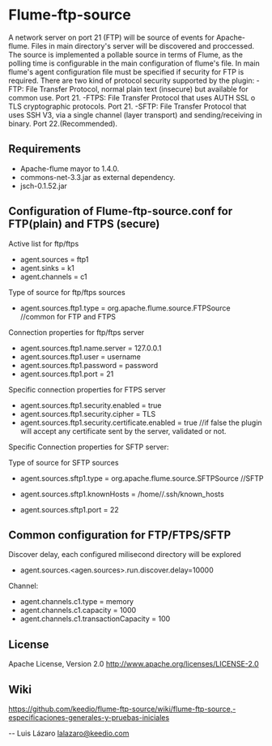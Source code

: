 Flume-ftp-source
================
A network server on port 21 (FTP) will be source of events for Apache-flume. Files in main directory's server will be discovered and proccessed. The source is implemented a pollable source in terms of Flume, as the polling time is configurable in the main configuration of flume's file.
In main flume's agent configuration file must be specified if security for FTP is required. There are two kind of protocol security supported by the plugin:
-FTP: File Transfer Protocol, normal plain text (insecure) but available for common use. Port 21.
-FTPS: File Transfer Protocol that uses AUTH SSL o TLS cryptographic protocols. Port 21.
-SFTP: File Transfer Protocol that uses SSH V3, via a single channel (layer transport) and sending/receiving in binary. Port 22.(Recommended).

Requirements
------------
- Apache-flume mayor to 1.4.0.
- commons-net-3.3.jar as external dependency.
- jsch-0.1.52.jar 


Configuration of Flume-ftp-source.conf for FTP(plain) and FTPS (secure)
----------------------------------------------------------------------
Active list for ftp/ftps
- agent.sources = ftp1
- agent.sinks = k1
- agent.channels = c1 

Type of source for ftp/ftps sources
- agent.sources.ftp1.type = org.apache.flume.source.FTPSource //common for FTP and FTPS

Connection properties for ftp/ftps server
- agent.sources.ftp1.name.server = 127.0.0.1
- agent.sources.ftp1.user = username
- agent.sources.ftp1.password = password
- agent.sources.ftp1.port = 21

Specific connection properties for FTPS server
- agent.sources.ftp1.security.enabled = true
- agent.sources.ftp1.security.cipher = TLS
- agent.sources.ftp1.security.certificate.enabled = true //if false the plugin will accept any 
certificate sent by the server, validated or not.


Specific Connection properties for SFTP server:

Type of source for SFTP sources
- agent.sources.sftp1.type = org.apache.flume.source.SFTPSource //SFTP

- agent.sources.sftp1.knownHosts = /home/<username>/.ssh/known_hosts
- agent.sources.sftp1.port = 22

Common configuration for FTP/FTPS/SFTP
---------------------------------------------------------------------
Discover delay, each configured milisecond directory will be explored
- agent.sources.<agen.sources>.run.discover.delay=10000

Channel:
- agent.channels.c1.type = memory
- agent.channels.c1.capacity = 1000
- agent.channels.c1.transactionCapacity = 100

License
-------
Apache License, Version 2.0
http://www.apache.org/licenses/LICENSE-2.0


Wiki
----
https://github.com/keedio/flume-ftp-source/wiki/flume-ftp-source,-especificaciones-generales-y-pruebas-iniciales

--
Luis Lázaro <lalazaro@keedio.com>

